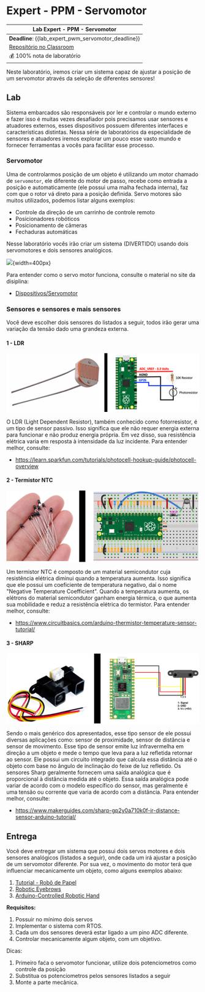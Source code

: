 # Expert - PPM - Servomotor

| Lab Expert - PPM - Servomotor                                |
| ------------------------------------------------------------ |
| **Deadline**: {{lab_expert_pwm_servomotor_deadline}}         |
| [Repositório no Classroom]({{lab_expert_dsp_audio_classroom}}) |
| 💰 100% nota de laboratório                                   |

Neste laboratório, iremos criar um sistema capaz de ajustar a posição de um servomotor através da seleção de diferentes sensores!

## Lab

Sistema embarcados são responsáveis por ler e controlar o mundo externo e fazer isso é muitas vezes desafiador pois precisamos usar sensores e atuadores externos, esses dispositivos possuem diferentes interfaces e características distintas. Nessa série de laboratórios da especialidade de sensores e atuadores iremos explorar um pouco esse vasto mundo e fornecer ferramentas a vocês para facilitar esse processo.  

### Servomotor

Uma de controlarmos posição de um objeto é utilizando um motor chamado de `servomotor`, ele diferente do motor de passo, recebe como entrada a posição e automaticamente (ele possui uma malha fechada interna), faz com que o rotor vá direto para a posição definida. Servo motores são muitos utilizados, podemos listar alguns exemplos:

- Controle da direção de um carrinho de controle remoto
- Posicionadores robóticos
- Posicionamento de câmeras
- Fechaduras automáticas

Nesse laboratório vocês irão criar um sistema (DIVERTIDO) usando dois servomotores e dois sensores analógicos. 

![](https://m.media-amazon.com/images/I/61zmykS365L._AC_SL1500_.jpg){width=400px}

Para entender como o servo motor funciona, consulte o material no site da disiplina:

- [Dispositivos/Servomotor](/site/dispositivos/servo)

### Sensores e sensores e mais sensores

Você deve escolher dois sensores do listados a seguir, todos irão gerar uma variação da tensão dado uma grandeza externa.

#### 1 - LDR

![LDR Pico](imgs-ppm-servomotor/ldrPico.png)

O LDR (Light Dependent Resistor), também conhecido como fotorresistor, é um tipo de sensor passivo. Isso significa que ele não requer energia externa para funcionar e não produz energia própria. Em vez disso, sua resistência elétrica varia em resposta à intensidade da luz incidente. Para entender melhor, consulte:

- https://learn.sparkfun.com/tutorials/photocell-hookup-guide/photocell-overview

#### 2 - Termistor NTC

![Termistor](imgs-ppm-servomotor/termistor.jpg)

Um termistor NTC é composto de um material semicondutor cuja resistência elétrica diminui quando a temperatura aumenta. Isso significa que ele possui um coeficiente de temperatura negativo, daí o nome "Negative Temperature Coefficient". Quando a temperatura aumenta, os elétrons do material semicondutor ganham energia térmica, o que aumenta sua mobilidade e reduz a resistência elétrica do termistor. Para entender melhor, consulte:

- https://www.circuitbasics.com/arduino-thermistor-temperature-sensor-tutorial/

#### 3 - SHARP

![SHARP SENSOR](imgs-ppm-servomotor/sharpSENSOR.jpg)

Sendo o mais genérico dos apresentados, esse tipo sensor de ele possui diversas aplicações como: sensor de proximidade, sensor de distância e sensor de movimento. Esse tipo de sensor emite luz infravermelha em direção a um objeto e mede o tempo que leva para a luz refletida retornar ao sensor. Ele possui um circuito integrado que calcula essa distância até o objeto com base no ângulo de inclinação do feixe de luz refletido. Os sensores Sharp geralmente fornecem uma saída analógica que é proporcional à distância medida até o objeto. Essa saída analógica pode variar de acordo com o modelo específico do sensor, mas geralmente é uma tensão ou corrente que varia de acordo com a distância. Para entender melhor, consulte:

- https://www.makerguides.com/sharp-gp2y0a710k0f-ir-distance-sensor-arduino-tutorial/


## Entrega

Você deve entregar um sistema que possui dois servos motores e dois sensores analógicos (listados a seguir), onde cada um irá ajustar a posição de um servomotor diferente. Por sua vez, o movimento do motor terá que influenciar mecanicamente um objeto, como alguns exemplos abaixo:

1. [Tutorial - Robô de Papel](https://labdegaragem.com/profiles/blogs/tutorial-robo-de-papel-faca-o-seu-garabot-controlado-por-ir)
2. [Robotic Eyebrows](http://www.pyroelectro.com/tutorials/robotic_eyebrows/)
3. [Arduino-Controlled Robotic Hand](https://www.youtube.com/watch?v=QH8MPCCrpbg)

**Requisitos:**

1. Possuir no mínimo dois servos
1. Implementar o sistema com RTOS.
2. Cada um dos sensores deverá estar ligado a um pino ADC diferente.
3. Controlar mecanicamente algum objeto, com um objetivo.

Dicas:

1. Primeiro faća o servomotor funcionar, utilize dois potenciometros como controle da posição
1. Substitua os potenciometros pelos sensores listados a seguir
1. Monte a parte mecânica.
